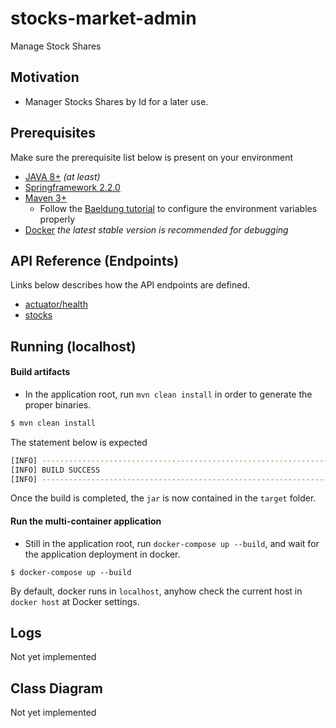 # stocks-market-admin
Manage Stock Shares

## Motivation

- Manager Stocks Shares by Id for a later use.

## Prerequisites

Make sure the prerequisite list below is present on your environment
    
- [JAVA 8+](https://www.java.com/en/download/) _(at least)_
- [Springframework 2.2.0](https://spring.io/)
- [Maven 3+](https://maven.apache.org/)
    - Follow the [Baeldung tutorial](https://www.baeldung.com/install-maven-on-windows-linux-mac) to configure the 
    environment variables properly 
- [Docker](https://www.docker.com/) _the latest stable version is recommended for debugging_

## API Reference (Endpoints)

Links below describes how the API endpoints are defined.

- [actuator/health](docs/actuator-health.md)
- [stocks](docs/stocks.md)

## Running (localhost)

#### Build artifacts

- In the application root, run `mvn clean install` in order to generate the proper binaries. 

```bash
$ mvn clean install
```

The statement below is expected
```bash
[INFO] ------------------------------------------------------------------------
[INFO] BUILD SUCCESS
[INFO] ------------------------------------------------------------------------
```

Once the build is completed, the `jar` is now contained in the `target` folder.

#### Run the multi-container application

- Still in the application root, run `docker-compose up --build`, and wait for the application deployment in docker.

```
$ docker-compose up --build
```
 
By default, docker runs in `localhost`, anyhow check the current host in `docker host` at Docker settings.

## Logs

Not yet implemented

## Class Diagram

Not yet implemented
